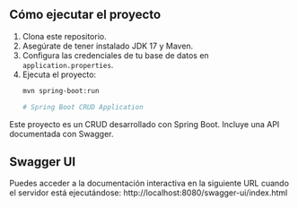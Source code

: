 ## Cómo ejecutar el proyecto
1. Clona este repositorio.
2. Asegúrate de tener instalado JDK 17 y Maven.
3. Configura las credenciales de tu base de datos en `application.properties`.
4. Ejecuta el proyecto:
   ```bash
   mvn spring-boot:run

   # Spring Boot CRUD Application

Este proyecto es un CRUD desarrollado con Spring Boot. Incluye una API documentada con Swagger.

## Swagger UI
Puedes acceder a la documentación interactiva en la siguiente URL cuando el servidor está ejecutándose:
http://localhost:8080/swagger-ui/index.html
